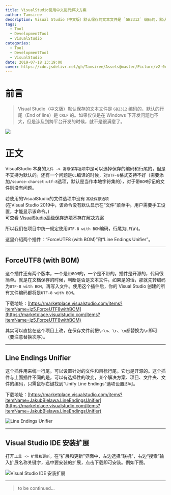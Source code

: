 ```yaml
---
title: VisualStudio使用中文乱码解决方案
author: Tamsiree
description: Visual Studio（中文版）默认保存的文本文件是 `GB2312` 编码的，默认的行尾（End of line）是 `CRLF` 的。如果仅仅是在 Windows 下开发问题也不大，但是涉及到跨平台开发的时候，就不是很满意了。
tags:
  - Tool
  - DevelopmentTool
  - VisualStudio
categories:
  - Tool
  - DevelopmentTool
  - VisualStudio
date: 2019-07-18 13:19:00
cover: https://cdn.jsdelivr.net/gh/Tamsiree/Assets@master/Picture/v2-0c1570453df88cc154251edad85e4440_hd.jpg
---
```

# 前言
> Visual Studio（中文版）默认保存的文本文件是 `GB2312` 编码的，默认的行尾（End of line）是 `CRLF` 的。如果仅仅是在 Windows 下开发问题也不大，但是涉及到跨平台开发的时候，就不是很满意了。

![](https://cdn.jsdelivr.net/gh/Tamsiree/Assets@master/DeskTop/n67rkq.png)

<!-- more -->

# 正文

VisualStudio 本身的`文件 -> 高级保存选项`中是可以选择保存的编码和行尾的，但是不支持为默认的。还有一个问题是`CL`编译的时候，对`UTF-8`格式支持不好（需要添加`/source-charset:utf-8`选项，默认是当作本地字符集的），对于带`BOM`标记的文件则没有问题。

若使用的VisualStudio的文件选项中没有 `高级保存选项`    
(在Visual Studio 2019中，该命令没有默认显示在“文件”菜单中。用户需要手工设置，才能显示该命令。)     
可查看 [VisualStudio高级保存选项不存在解决方案](https://tamsiree.github.io/Tool/Development-Tool/VisualStudio/VisualStudio高级保存选项不存在解决方案)

所以我们在项目中统一规定使用`UTF-8 with BOM`编码，行尾为`LF`(\\n)。

这里介绍两个插件：“ForceUTF8 (with BOM)”和“Line Endings Unifier”。

---

## ForceUTF8 (with BOM)

这个插件还有两个版本，一个是带`BOM`的，一个是不带的。插件是开源的，代码很简单。就是在文档保存的时候，判断是否是文本文件。如果是的话，那就先转编码为`UTF-8 with BOM`，再写入文件。使用这个插件后，你的 Visual Studio 创建的所有文件编码都将是`UTF-8 with BOM`。

下载地址：[https://marketplace.visualstudio.com/items?itemName=jz5.ForceUTF8withBOM](https://marketplace.visualstudio.com/items?itemName=jz5.ForceUTF8withBOM)

其实可以直接在这个项目上改，在保存文件前把`\r\n`、`\r`、`\n`都替换为`\n`即可（要注意替换次序）。

---

## Line Endings Unifier

这个插件用来统一行尾。可以设置针对的文件和目标行尾。它也是开源的。这个插件与上面插件不同的是，可以有选择性的改变，某个解决方案、项目、文件夹、文件的编码，只需鼠标右键找到“Unify Line Endings”选项设置即可。

下载地址：[https://marketplace.visualstudio.com/items?itemName=JakubBielawa.LineEndingsUnifier](https://marketplace.visualstudio.com/items?itemName=JakubBielawa.LineEndingsUnifier)

![Line Endings Unifier](https://www.123si.org/photo-gallery/articles/2019/03/07/original/123si-org-img-1551943740925.jpg "Line Endings Unifier")

---

## Visual Studio IDE 安装扩展

打开`工具 -> 扩展和更新`，在“扩展和更新”界面中，左边选择“联机”，右边“搜索”输入扩展名称关键字，选中要安装的扩展，点击下载即可安装。例如下图。

![Visual Studio IDE 安装扩展](https://www.123si.org/photo-gallery/articles/2019/03/07/original/123si-org-img-1551946922424.jpg "Visual Studio IDE 安装扩展")


---
> to be continued...